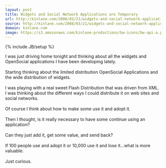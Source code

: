 ```yaml
---
layout: post
title: Widgets and Social Network Applications are Temporary
url: http://kinlane.com/2008/03/21/widgets-and-social-network-applications-are-temporary/
source: http://kinlane.com/2008/03/21/widgets-and-social-network-applications-are-temporary/
domain: kinlane.com
image: https://s3.amazonaws.com/kinlane-productions/bw-icons/bw-api-a.png
---
```

{% include JB/setup %}

<p>
     I was just driving home tonight and thinking about all the widgets and OpenSocial applications I have been developing lately.
     <br />
     <br />
     Starting thinking about the limited distribution OpenSocial Applications and the wide distribution of widgets.
     <br />
     <br />
     I was playing with a real sweet Flash Distribution that was driven from XML. I was thinking about the different ways I could distribute it on web sites and social networks.
     <br />
     <br />
     Of course I think about how to make some use it and adopt it.
     <br />
     <br />
     Then I thought, is it really necessary to have some continue using an application?
     <br />
     <br />
     Can they just add it, get some value, and send back?
     <br />
     <br />
     If 100 people use and adopt it or 10,000 use it and lose it...what is more valuable.
     <br />
     <br />
     Just curious.
</p>
